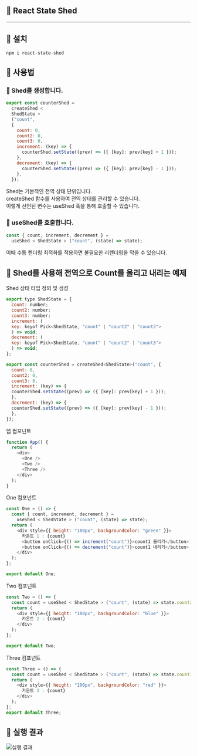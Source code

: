 ## 🌸 React State Shed

---

## 🌸 설치

```
npm i react-state-shed
```

## 🌸 사용법

### 🌼 Shed를 생성합니다.

```javascript
export const counterShed =
  createShed <
  ShedState >
  ("count",
  {
    count: 0,
    count2: 0,
    count3: 0,
    increment: (key) => {
      counterShed.setState((prev) => ({ [key]: prev[key] + 1 }));
    },
    decrement: (key) => {
      counterShed.setState((prev) => ({ [key]: prev[key] - 1 }));
    },
  });
```

Shed는 기본적인 전역 상태 단위입니다.
<br/>
createShed 함수를 사용하여 전역 상태를 관리할 수 있습니다.
<br/>
이렇게 선언된 변수는 useShed 훅을 통해 호출할 수 있습니다.

### 🌼 useShed를 호출합니다.

```javascript
const { count, increment, decrement } =
  useShed < ShedState > ("count", (state) => state);
```

이때 수동 렌더링 최적화를 적용하면 불필요한 리렌더링을 막을 수 있습니다.
<br/>

## 🌼 Shed를 사용해 전역으로 Count를 올리고 내리는 예제

Shed 상태 타입 정의 및 생성

```javascript
export type ShedState = {
  count: number;
  count2: number;
  count3: number;
  increment: (
  key: keyof Pick<ShedState, "count" | "count2" | "count3">
  ) => void;
  decrement: (
  key: keyof Pick<ShedState, "count" | "count2" | "count3">
  ) => void;
};

export const counterShed = createShed<ShedState>("count", {
  count: 0,
  count2: 0,
  count3: 0,
  increment: (key) => {
  counterShed.setState((prev) => ({ [key]: prev[key] + 1 }));
  },
  decrement: (key) => {
  counterShed.setState((prev) => ({ [key]: prev[key] - 1 }));
  },
});
```

앱 컴포넌트

```javascript
function App() {
  return (
    <div>
      <One />
      <Two />
      <Three />
    </div>
  );
}
```

One 컴포넌트

```javascript
const One = () => {
  const { count, increment, decrement } =
    useShed < ShedState > ("count", (state) => state);
  return (
    <div style={{ height: "100px", backgroundColor: "green" }}>
      카운트 1 : {count}
      <button onClick={() => increment("count")}>count1 올리기</button>
      <button onClick={() => decrement("count")}>count1 내리기</button>
    </div>
  );
};

export default One;
```

Two 컴포넌트

```javascript
const Two = () => {
  const count = useShed < ShedState > ("count", (state) => state.count2);
  return (
    <div style={{ height: "100px", backgroundColor: "blue" }}>
      카운트 2 : {count}
    </div>
  );
};

export default Two;
```

Three 컴포넌트

```javascript
const Three = () => {
  const count = useShed < ShedState > ("count", (state) => state.count3);
  return (
    <div style={{ height: "100px", backgroundColor: "red" }}>
      카운트 3 : {count}
    </div>
  );
};
export default Three;
```

## 🌸 실행 결과

![실행 결과](/stan/src/assets/readme.gif)
